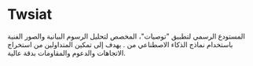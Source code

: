 # Twsiat
المستودع الرسمي لتطبيق "توصيات"، المخصص لتحليل الرسوم البيانية والصور الفنية باستخدام نماذج الذكاء الاصطناعي من . يهدف إلى تمكين المتداولين من استخراج الاتجاهات والدعوم والمقاومات بدقة عالية.
